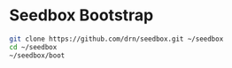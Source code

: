 # Seedbox Bootstrap

```bash
git clone https://github.com/drn/seedbox.git ~/seedbox
cd ~/seedbox
~/seedbox/boot
```
